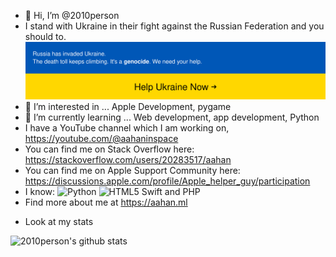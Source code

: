 - 👋 Hi, I’m @2010person
- I stand with Ukraine in their fight against the Russian Federation and you should to.
[![Stand With Ukraine](https://raw.githubusercontent.com/vshymanskyy/StandWithUkraine/main/banner2-direct.svg)](https://stand-with-ukraine.pp.ua)
- 👀 I’m interested in ... Apple Development, pygame
- 🌱 I’m currently learning ... Web development, app development, Python
- I have a YouTube channel which I am working on, https://youtube.com/@aahaninspace
- You can find me on Stack Overflow here: https://stackoverflow.com/users/20283517/aahan
- You can find me on Apple Support Community here: https://discussions.apple.com/profile/Apple_helper_guy/participation
- I know:
![Python](https://img.shields.io/badge/python-%2314354C.svg?style=for-the-badge&logo=python&logoColor=white)
![HTML5](https://img.shields.io/badge/html5-%23E34F26.svg?style=for-the-badge&logo=html5&logoColor=white) Swift and PHP
- Find more about me at https://aahan.ml
<!---
2010person/2010person is a ✨ special ✨ repository because its `README.md` (this file) appears on your GitHub profile.
You can click the Preview link to take a look at your changes.
--->
- Look at my stats

![2010person's github stats](https://github-readme-stats.vercel.app/api?username=2010person&show_icons=true&theme=radical&count_private=true&include_all_commits=true)
